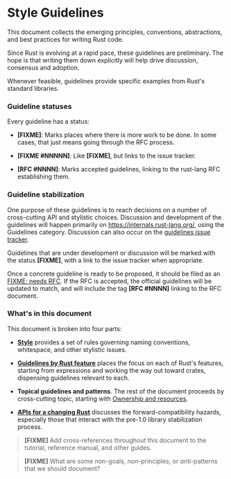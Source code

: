 # Style Guidelines

This document collects the emerging principles, conventions, abstractions, and
best practices for writing Rust code.

Since Rust is evolving at a rapid pace, these guidelines are
preliminary. The hope is that writing them down explicitly will help
drive discussion, consensus and adoption.

Whenever feasible, guidelines provide specific examples from Rust's standard
libraries.

### Guideline statuses

Every guideline has a status:

* **[FIXME]**: Marks places where there is more work to be done. In
  some cases, that just means going through the RFC process.

* **[FIXME #NNNNN]**: Like **[FIXME]**, but links to the issue tracker.

* **[RFC #NNNN]**: Marks accepted guidelines, linking to the rust-lang
  RFC establishing them.

### Guideline stabilization

One purpose of these guidelines is to reach decisions on a number of
cross-cutting API and stylistic choices. Discussion and development of
the guidelines will happen primarily on https://internals.rust-lang.org/,
using the Guidelines category. Discussion can also occur on the
[guidelines issue tracker](https://github.com/rust-lang/rust-guidelines).

Guidelines that are under development or discussion will be marked with the
status **[FIXME]**, with a link to the issue tracker when appropriate.

Once a concrete guideline is ready to be proposed, it should be filed
as an [FIXME: needs RFC](https://github.com/rust-lang/rfcs). If the RFC is
accepted, the official guidelines will be updated to match, and will
include the tag **[RFC #NNNN]** linking to the RFC document.

### What's in this document

This document is broken into four parts:

* **[Style](style/README.md)** provides a set of rules governing naming conventions,
  whitespace, and other stylistic issues.

* **[Guidelines by Rust feature](features/README.md)** places the focus on each of
  Rust's features, starting from expressions and working the way out toward
  crates, dispensing guidelines relevant to each.

* **Topical guidelines and patterns**. The rest of the document proceeds by
  cross-cutting topic, starting with
  [Ownership and resources](ownership/README.md).

* **[APIs for a changing Rust](changing/README.md)**
  discusses the forward-compatibility hazards, especially those that interact
  with the pre-1.0 library stabilization process.

> **[FIXME]** Add cross-references throughout this document to the tutorial,
> reference manual, and other guides.

> **[FIXME]** What are some _non_-goals, _non_-principles, or _anti_-patterns that
> we should document?
